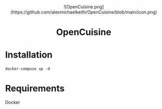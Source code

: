 <div align="center">
  ![OpenCuisine.png](https://github.com/alexmichaelkeith/OpenCuisine/blob/main/icon.png)
</div>
<h1 align="center">
OpenCuisine


# Installation


```shell
docker-compose up -d
```
# Requirements
Docker
